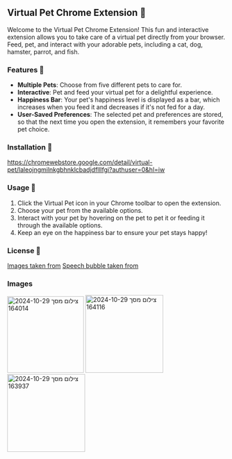 ## Virtual Pet Chrome Extension 🐾

Welcome to the Virtual Pet Chrome Extension! This fun and interactive extension allows you to take care of a virtual pet directly from your browser.
Feed, pet, and interact with your adorable pets, including a cat, dog, hamster, parrot, and fish. 

### Features 🌟
- **Multiple Pets**: Choose from five different pets to care for.
- **Interactive**: Pet and feed your virtual pet for a delightful experience.
- **Happiness Bar**: Your pet's happiness level is displayed as a bar, which increases when you feed it and decreases if it's not fed for a day.
- **User-Saved Preferences**: The selected pet and preferences are stored, so that the next time you open the extension, it remembers your favorite pet choice.

### Installation 🚀
https://chromewebstore.google.com/detail/virtual-pet/laleojngmilnkgbhnklcbadjdflllfgi?authuser=0&hl=iw

### Usage 🐶
1. Click the Virtual Pet icon in your Chrome toolbar to open the extension.
2. Choose your pet from the available options.
3. Interact with your pet by hovering on the pet to pet it or feeding it through the available options.
4. Keep an eye on the happiness bar to ensure your pet stays happy!

### License 📄
[Images taken from](http://www.freepik.com)
[Speech bubble taken from](https://projects.verou.me/bubbly/)
### Images
<img width="176" alt="צילום מסך 2024-10-29 164014" src="https://github.com/user-attachments/assets/120a6d9a-9a20-499a-8e91-89b4e23c517e">
<img width="179" alt="צילום מסך 2024-10-29 164116" src="https://github.com/user-attachments/assets/dde75373-43c4-4d72-b66c-798af9d24259">
<img width="179" alt="צילום מסך 2024-10-29 163937" src="https://github.com/user-attachments/assets/878940a6-9ee2-4439-8972-24ba069c717c">
